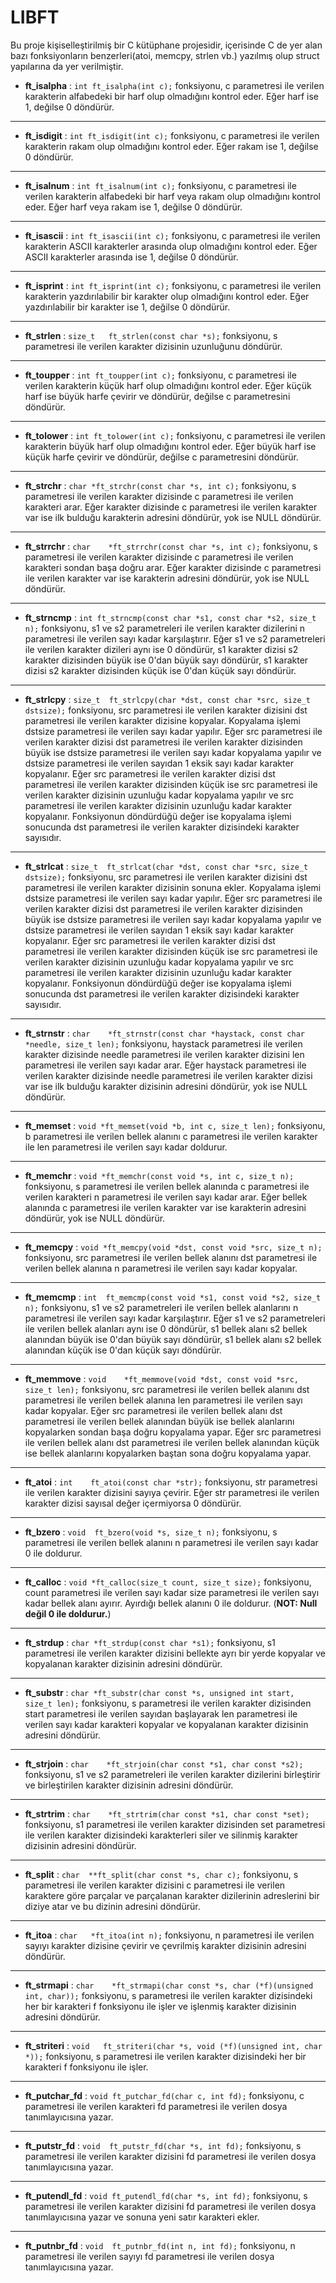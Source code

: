 # LIBFT
Bu proje kişiselleştirilmiş bir C kütüphane projesidir, içerisinde C de yer alan bazı fonksiyonların benzerleri(atoi, memcpy, strlen vb.) yazılmış olup struct yapılarına da yer verilmiştir.

- **ft_isalpha** : `int	ft_isalpha(int c);` fonksiyonu, c parametresi ile verilen karakterin alfabedeki bir harf olup olmadığını kontrol eder. Eğer harf ise 1, değilse 0 döndürür.

------------


- **ft_isdigit** : `int	ft_isdigit(int c);` fonksiyonu, c parametresi ile verilen karakterin rakam olup olmadığını kontrol eder. Eğer rakam ise 1, değilse 0 döndürür.

------------


- **ft_isalnum** : `int	ft_isalnum(int c);` fonksiyonu, c parametresi ile verilen karakterin alfabedeki bir harf veya rakam olup olmadığını kontrol eder. Eğer harf veya rakam ise 1, değilse 0 döndürür.

------------


- **ft_isascii** : `int	ft_isascii(int c);` fonksiyonu, c parametresi ile verilen karakterin ASCII karakterler arasında olup olmadığını kontrol eder. Eğer ASCII karakterler arasında ise 1, değilse 0 döndürür.

------------


- **ft_isprint** : `int	ft_isprint(int c);` fonksiyonu, c parametresi ile verilen karakterin yazdırılabilir bir karakter olup olmadığını kontrol eder. Eğer yazdırılabilir bir karakter ise 1, değilse 0 döndürür.

------------


- **ft_strlen** : `size_t	ft_strlen(const char *s);` fonksiyonu, s parametresi ile verilen karakter dizisinin uzunluğunu döndürür.

------------


- **ft_toupper** : `int	ft_toupper(int c);` fonksiyonu, c parametresi ile verilen karakterin küçük harf olup olmadığını kontrol eder. Eğer küçük harf ise büyük harfe çevirir ve döndürür, değilse c parametresini döndürür.

------------


- **ft_tolower** : `int	ft_tolower(int c);` fonksiyonu, c parametresi ile verilen karakterin büyük harf olup olmadığını kontrol eder. Eğer büyük harf ise küçük harfe çevirir ve döndürür, değilse c parametresini döndürür.

------------

- **ft_strchr** : `char	*ft_strchr(const char *s, int c);` fonksiyonu, s parametresi ile verilen karakter dizisinde c parametresi ile verilen karakteri arar. Eğer karakter dizisinde c parametresi ile verilen karakter var ise ilk bulduğu karakterin adresini döndürür, yok ise NULL döndürür.

------------

- **ft_strrchr** : `char	*ft_strrchr(const char *s, int c);` fonksiyonu, s parametresi ile verilen karakter dizisinde c parametresi ile verilen karakteri sondan başa doğru arar. Eğer karakter dizisinde c parametresi ile verilen karakter var ise karakterin adresini döndürür, yok ise NULL döndürür.

------------

- **ft_strncmp** : `int	ft_strncmp(const char *s1, const char *s2, size_t n);` fonksiyonu, s1 ve s2 parametreleri ile verilen karakter dizilerini n parametresi ile verilen sayı kadar karşılaştırır. Eğer s1 ve s2 parametreleri ile verilen karakter dizileri aynı ise 0 döndürür, s1 karakter dizisi s2 karakter dizisinden büyük ise 0'dan büyük sayı döndürür, s1 karakter dizisi s2 karakter dizisinden küçük ise 0'dan küçük sayı döndürür.

------------

- **ft_strlcpy** : `size_t	ft_strlcpy(char *dst, const char *src, size_t dstsize);` fonksiyonu, src parametresi ile verilen karakter dizisini dst parametresi ile verilen karakter dizisine kopyalar. Kopyalama işlemi dstsize parametresi ile verilen sayı kadar yapılır. Eğer src parametresi ile verilen karakter dizisi dst parametresi ile verilen karakter dizisinden büyük ise dstsize parametresi ile verilen sayı kadar kopyalama yapılır ve dstsize parametresi ile verilen sayıdan 1 eksik sayı kadar karakter kopyalanır. Eğer src parametresi ile verilen karakter dizisi dst parametresi ile verilen karakter dizisinden küçük ise src parametresi ile verilen karakter dizisinin uzunluğu kadar kopyalama yapılır ve src parametresi ile verilen karakter dizisinin uzunluğu kadar karakter kopyalanır. Fonksiyonun döndürdüğü değer ise kopyalama işlemi sonucunda dst parametresi ile verilen karakter dizisindeki karakter sayısıdır.

------------

- **ft_strlcat** : `size_t	ft_strlcat(char *dst, const char *src, size_t dstsize);` fonksiyonu, src parametresi ile verilen karakter dizisini dst parametresi ile verilen karakter dizisinin sonuna ekler. Kopyalama işlemi dstsize parametresi ile verilen sayı kadar yapılır. Eğer src parametresi ile verilen karakter dizisi dst parametresi ile verilen karakter dizisinden büyük ise dstsize parametresi ile verilen sayı kadar kopyalama yapılır ve dstsize parametresi ile verilen sayıdan 1 eksik sayı kadar karakter kopyalanır. Eğer src parametresi ile verilen karakter dizisi dst parametresi ile verilen karakter dizisinden küçük ise src parametresi ile verilen karakter dizisinin uzunluğu kadar kopyalama yapılır ve src parametresi ile verilen karakter dizisinin uzunluğu kadar karakter kopyalanır. Fonksiyonun döndürdüğü değer ise kopyalama işlemi sonucunda dst parametresi ile verilen karakter dizisindeki karakter sayısıdır.

------------

- **ft_strnstr** : `char	*ft_strnstr(const char *haystack, const char *needle, size_t len);` fonksiyonu, haystack parametresi ile verilen karakter dizisinde needle parametresi ile verilen karakter dizisini len parametresi ile verilen sayı kadar arar. Eğer haystack parametresi ile verilen karakter dizisinde needle parametresi ile verilen karakter dizisi var ise ilk bulduğu karakter dizisinin adresini döndürür, yok ise NULL döndürür.

------------

- **ft_memset** : `void	*ft_memset(void *b, int c, size_t len);` fonksiyonu, b parametresi ile verilen bellek alanını c parametresi ile verilen karakter ile len parametresi ile verilen sayı kadar doldurur.

------------

- **ft_memchr** : `void	*ft_memchr(const void *s, int c, size_t n);` fonksiyonu, s parametresi ile verilen bellek alanında c parametresi ile verilen karakteri n parametresi ile verilen sayı kadar arar. Eğer bellek alanında c parametresi ile verilen karakter var ise karakterin adresini döndürür, yok ise NULL döndürür.

------------

- **ft_memcpy** : `void	*ft_memcpy(void *dst, const void *src, size_t n);` fonksiyonu, src parametresi ile verilen bellek alanını dst parametresi ile verilen bellek alanına n parametresi ile verilen sayı kadar kopyalar.

------------

- **ft_memcmp** : `int	ft_memcmp(const void *s1, const void *s2, size_t n);` fonksiyonu, s1 ve s2 parametreleri ile verilen bellek alanlarını n parametresi ile verilen sayı kadar karşılaştırır. Eğer s1 ve s2 parametreleri ile verilen bellek alanları aynı ise 0 döndürür, s1 bellek alanı s2 bellek alanından büyük ise 0'dan büyük sayı döndürür, s1 bellek alanı s2 bellek alanından küçük ise 0'dan küçük sayı döndürür.

------------

- **ft_memmove** : `void	*ft_memmove(void *dst, const void *src, size_t len);` fonksiyonu, src parametresi ile verilen bellek alanını dst parametresi ile verilen bellek alanına len parametresi ile verilen sayı kadar kopyalar. Eğer src parametresi ile verilen bellek alanı dst parametresi ile verilen bellek alanından büyük ise bellek alanlarını kopyalarken sondan başa doğru kopyalama yapar. Eğer src parametresi ile verilen bellek alanı dst parametresi ile verilen bellek alanından küçük ise bellek alanlarını kopyalarken baştan sona doğru kopyalama yapar.

------------

- **ft_atoi** : `int	ft_atoi(const char *str);` fonksiyonu, str parametresi ile verilen karakter dizisini sayıya çevirir. Eğer str parametresi ile verilen karakter dizisi sayısal değer içermiyorsa 0 döndürür.

------------

- **ft_bzero** : `void	ft_bzero(void *s, size_t n);` fonksiyonu, s parametresi ile verilen bellek alanını n parametresi ile verilen sayı kadar 0 ile doldurur.

------------

- **ft_calloc** : `void	*ft_calloc(size_t count, size_t size);` fonksiyonu, count parametresi ile verilen sayı kadar size parametresi ile verilen sayı kadar bellek alanı ayırır. Ayırdığı bellek alanını 0 ile doldurur. (**NOT: Null değil 0 ile doldurur.**)

------------

- **ft_strdup** : `char	*ft_strdup(const char *s1);` fonksiyonu, s1 parametresi ile verilen karakter dizisini bellekte ayrı bir yerde kopyalar ve kopyalanan karakter dizisinin adresini döndürür.

------------

- **ft_substr** : `char	*ft_substr(char const *s, unsigned int start, size_t len);` fonksiyonu, s parametresi ile verilen karakter dizisinden start parametresi ile verilen sayıdan başlayarak len parametresi ile verilen sayı kadar karakteri kopyalar ve kopyalanan karakter dizisinin adresini döndürür.

------------

- **ft_strjoin** : `char	*ft_strjoin(char const *s1, char const *s2);` fonksiyonu, s1 ve s2 parametreleri ile verilen karakter dizilerini birleştirir ve birleştirilen karakter dizisinin adresini döndürür.

------------

- **ft_strtrim** : `char	*ft_strtrim(char const *s1, char const *set);` fonksiyonu, s1 parametresi ile verilen karakter dizisinden set parametresi ile verilen karakter dizisindeki karakterleri siler ve silinmiş karakter dizisinin adresini döndürür.

------------

- **ft_split** : `char	**ft_split(char const *s, char c);` fonksiyonu, s parametresi ile verilen karakter dizisini c parametresi ile verilen karaktere göre parçalar ve parçalanan karakter dizilerinin adreslerini bir diziye atar ve bu dizinin adresini döndürür.

------------

- **ft_itoa** : `char	*ft_itoa(int n);` fonksiyonu, n parametresi ile verilen sayıyı karakter dizisine çevirir ve çevrilmiş karakter dizisinin adresini döndürür.

------------

- **ft_strmapi** : `char	*ft_strmapi(char const *s, char (*f)(unsigned int, char));` fonksiyonu, s parametresi ile verilen karakter dizisindeki her bir karakteri f fonksiyonu ile işler ve işlenmiş karakter dizisinin adresini döndürür.

------------

- **ft_striteri** : `void	ft_striteri(char *s, void (*f)(unsigned int, char *));` fonksiyonu, s parametresi ile verilen karakter dizisindeki her bir karakteri f fonksiyonu ile işler.

------------

- **ft_putchar_fd** : `void	ft_putchar_fd(char c, int fd);` fonksiyonu, c parametresi ile verilen karakteri fd parametresi ile verilen dosya tanımlayıcısına yazar.

------------

- **ft_putstr_fd** : `void	ft_putstr_fd(char *s, int fd);` fonksiyonu, s parametresi ile verilen karakter dizisini fd parametresi ile verilen dosya tanımlayıcısına yazar.

------------

- **ft_putendl_fd** : `void	ft_putendl_fd(char *s, int fd);` fonksiyonu, s parametresi ile verilen karakter dizisini fd parametresi ile verilen dosya tanımlayıcısına yazar ve sonuna yeni satır karakteri ekler.

------------

- **ft_putnbr_fd** : `void	ft_putnbr_fd(int n, int fd);` fonksiyonu, n parametresi ile verilen sayıyı fd parametresi ile verilen dosya tanımlayıcısına yazar.